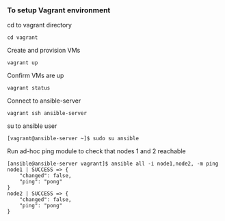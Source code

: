 ### To setup Vagrant environment
cd to vagrant directory
```
cd vagrant
```  
Create and provision VMs
```
vagrant up
```   
Confirm VMs are up
```
vagrant status
```
Connect to ansible-server   
```
vagrant ssh ansible-server
```
su to ansible user
```
[vagrant@ansible-server ~]$ sudo su ansible
```  
Run ad-hoc ping module to check that nodes 1 and 2 reachable
```
[ansible@ansible-server vagrant]$ ansible all -i node1,node2, -m ping
node1 | SUCCESS => {
    "changed": false,
    "ping": "pong"
}
node2 | SUCCESS => {
    "changed": false,
    "ping": "pong"
}
```
